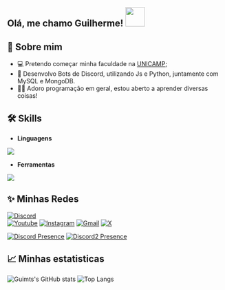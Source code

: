## Olá, me chamo Guilherme! <img src="https://i.pinimg.com/originals/e5/24/a2/e524a2cf47d6ee6b22585b4f98dacdc3.gif" height=45px/>

## 👤 Sobre mim
- 💻 Pretendo começar minha faculdade na [UNICAMP](https://unicamp.br/);
- 🤖 Desenvolvo Bots de Discord, utilizando Js e Python, juntamente com MySQL e MongoDB.
- 👨‍💻 Adoro programação em geral, estou aberto a aprender diversas coisas!
  
## 🛠 Skills
- **Linguagens**
<p align="left">
  <a href="https://skillicons.dev">
    <img src="https://skillicons.dev/icons?i=js,html,css,react,py,mysql,mongodb,discordjs,arduino" />
  </a>
</p>

- **Ferramentas**

<p align="left">
  <a href="https://skillicons.dev">
    <img src="https://skillicons.dev/icons?i=github,vscode,nodejs" />
  </a>
</p>

## ✨ Minhas Redes 

  [![Discord](https://img.shields.io/badge/Discord-7289DA?style=for-the-badge&logo=discord&logoColor=white)](https://discord.com/channels/@guimts/)  
  [![Youtube](https://img.shields.io/badge/YouTube-FF0000?style=for-the-badge&logo=youtube&logoColor=white)](https://www.youtube.com/channel/UCGhR7oqV65kYyj5hQWMY8WQ)
  [![Instagram](https://img.shields.io/badge/-Instagram-%23E4405F?style=for-the-badge&logo=instagram&logoColor=white)](https://www.instagram.com/_guihmts_/)
  [![Gmail](https://img.shields.io/badge/Gmail-333333?style=for-the-badge&logo=gmail&logoColor=red)](mailto:mtsguilherme991@gmail.com)
  [![X](https://img.shields.io/badge/X-000?style=for-the-badge&logo=x)](https://x.com/Guimtse)

  [![Discord Presence](https://lanyard.kyrie25.dev/api/1300908607919095902)](https://discord.com/users/1300908607919095902)
  [![Discord2 Presence](https://lanyard.kyrie25.dev/api/617362818299199498)](https://discord.com/users/617362818299199498)


## 📈 **Minhas estatisticas**

![Guimts's GitHub stats](https://github-readme-stats.vercel.app/api?username=Guimts16&show_icons=true&theme=radical)
![Top Langs](https://github-readme-stats.vercel.app/api/top-langs/?username=Guimts16&layout=compact&theme=radical)
